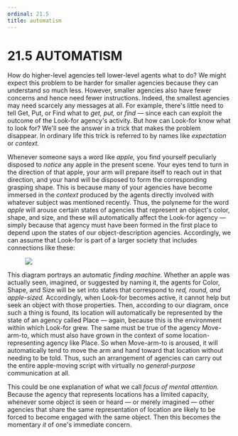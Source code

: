 ```yaml
---
ordinal: 21.5
title: automatism
---
```


# 21.5 AUTOMATISM 

<p>How do higher-level agencies tell lower-level agents what to do? We might expect this problem to be harder for smaller agencies because they can understand so much less. However, smaller agencies also have fewer concerns and hence need fewer instructions. Indeed, the smallest agencies may need scarcely any messages at all. For example, there's little need to tell Get, Put, or Find what to <em>get,</em> <em>put,</em> or <em>find</em> &mdash; since each can exploit the outcome of the Look-for agency's activity. But how can Look-for know what to look for? We'll see the answer in a trick that makes the problem disappear. In ordinary life this trick is referred to by names like <em>expectation</em> or <em>context.</em></p>
<p>Whenever someone says a word like <em>apple,</em> you find yourself peculiarly disposed to <em>notice</em> any apple in the present scene. Your eyes tend to turn in the direction of that apple, your arm will prepare itself to reach out in that direction, and your hand will be disposed to form the corresponding grasping shape. This is because many of your agencies have become immersed in the <em>context</em> produced by the agents directly involved with whatever subject was mentioned recently. Thus, the polyneme for the word <em>apple</em> will arouse certain states of agencies that represent an object's color, shape, and size, and these will automatically affect the Look-for agency &mdash; simply because that agency must have been formed in the first place to depend upon the states of our object-description agencies. Accordingly, we can assume that Look-for is part of a larger society that includes connections like these:</p>
<figure><img src="/images/ch21/21-5.png"/></figure>
<p>This diagram portrays an automatic <em>finding machine.</em> Whether an apple was actually seen, imagined, or suggested by naming it, the agents for Color, Shape, and Size will be set into states that correspond to <em>red, round, and apple-sized.</em> Accordingly, when Look-for becomes active, it cannot help but seek an object with those properties. Then, according to our diagram, once such a thing is found, its location will automatically be represented by the state of an agency called Place &mdash; again, because this is the environment within which Look-for grew. The same must be true of the agency Move-arm-to, which must also have grown in the context of some location-representing agency like Place. So when Move-arm-to is aroused, it will automatically tend to move the arm and hand toward that location without needing to be told. Thus, such an arrangement of agencies can carry out the entire apple-moving script with virtually no <em>general-purpose</em> communication at all.</p>
<p>This could be one explanation of what we call <em>focus of mental attention.</em> Because the agency that represents locations has a limited capacity, whenever some object is seen or heard &mdash; or merely imagined &mdash; other agencies that share the same representation of location are likely to be forced to become engaged with the same object. Then this becomes the momentary <em>it</em> of one's immediate concern.</p>